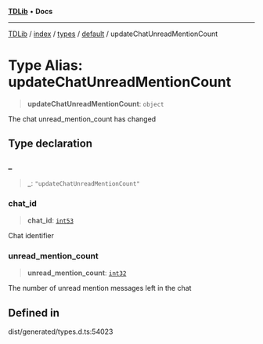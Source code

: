 [**TDLib**](../../../../../../README.md) • **Docs**

***

[TDLib](../../../../../../modules.md) / [index](../../../../../README.md) / [types](../../../README.md) / [default](../README.md) / updateChatUnreadMentionCount

# Type Alias: updateChatUnreadMentionCount

> **updateChatUnreadMentionCount**: `object`

The chat unread_mention_count has changed

## Type declaration

### \_

> **\_**: `"updateChatUnreadMentionCount"`

### chat\_id

> **chat\_id**: [`int53`](int53-1.md)

Chat identifier

### unread\_mention\_count

> **unread\_mention\_count**: [`int32`](int32-1.md)

The number of unread mention messages left in the chat

## Defined in

dist/generated/types.d.ts:54023

